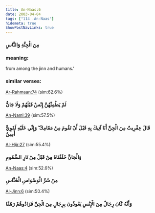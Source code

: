```yaml
---
title: An-Naas:6
date: 2003-04-04
tags: ["114 .An-Naas"]
hidemeta: true 
ShowPostNavLinks: true 
---
```

### مِنَ الْجِنَّةِ وَالنَّاسِ
### meaning: 
from among the jinn and humans.’
### similar verses: 

[Ar-Rahmaan:74](/55/74) (sim:62.6%)

### لَمْ يَطْمِثْهُنَّ إِنْسٌ قَبْلَهُمْ وَلَا جَانٌّ

[An-Naml:39](/27/39) (sim:57.5%)

### قَالَ عِفْرِيتٌ مِنَ الْجِنِّ أَنَا آتِيكَ بِهِ قَبْلَ أَنْ تَقُومَ مِنْ مَقَامِكَ ۖ وَإِنِّي عَلَيْهِ لَقَوِيٌّ أَمِينٌ

[Al-Hijr:27](/15/27) (sim:55.4%)

### وَالْجَانَّ خَلَقْنَاهُ مِنْ قَبْلُ مِنْ نَارِ السَّمُومِ

[An-Naas:4](/114/4) (sim:52.6%)

### مِنْ شَرِّ الْوَسْوَاسِ الْخَنَّاسِ

[Al-Jinn:6](/72/6) (sim:50.4%)

### وَأَنَّهُ كَانَ رِجَالٌ مِنَ الْإِنْسِ يَعُوذُونَ بِرِجَالٍ مِنَ الْجِنِّ فَزَادُوهُمْ رَهَقًا
